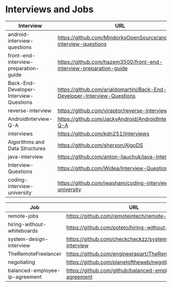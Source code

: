 # Interviews and Jobs

| Interview  |                          URL                                                                   |
|----------|------------------------------------------------------------------------------------------------| 
|android-interview-questions|https://github.com/MindorksOpenSource/android-interview-questions|
|front-end-interview-preparation-guide|https://github.com/hazem3500/front-end-interview-preparation-guide|
|Back-End-Developer-Interview-Questions|https://github.com/arialdomartini/Back-End-Developer-Interview-Questions|
|reverse-interview|https://github.com/viraptor/reverse-interview|
|AndroidInterview-Q-A|https://github.com/JackyAndroid/AndroidInterview-Q-A|
|interviews|https://github.com/kdn251/interviews|
|Algorithms and Data Structures|https://github.com/sherxon/AlgoDS|
|java-interview|https://github.com/anton-liauchuk/java-interview|
|Interview-Questions|https://github.com/Widea/Interview-Questions|
|coding-interview-university|https://github.com/jwasham/coding-interview-university|

| Job  |                          URL                                                                   |
|----------|---------------------------------------------------------------------------------------------| 
|remote-jobs|https://github.com/remoteintech/remote-jobs|
|hiring-without-whiteboards|https://github.com/poteto/hiring-without-whiteboards|
|system-design-interview|https://github.com/checkcheckzz/system-design-interview|
|TheRemoteFreelancer|https://github.com/engineerapart/TheRemoteFreelancer|
|negotiating|https://github.com/planetoftheweb/negotiating|
|balanced-employee-ip-agreement|https://github.com/github/balanced-employee-ip-agreement|
